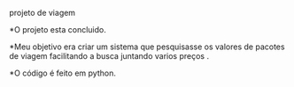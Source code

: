 projeto de viagem

*O projeto esta concluido.

*Meu objetivo era criar um sistema que pesquisasse os valores de 
pacotes de viagem facilitando a busca juntando varios preços .

*O código é feito em python.
